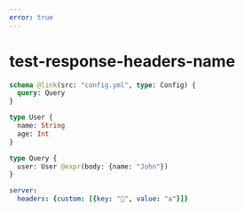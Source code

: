 ```yaml
---
error: true
---
```


# test-response-headers-name

```graphql @config
schema @link(src: "config.yml", type: Config) {
  query: Query
}

type User {
  name: String
  age: Int
}

type Query {
  user: User @expr(body: {name: "John"})
}
```

```yml @file:config.yml
server:
  headers: {custom: [{key: "🤣", value: "a"}]}
```
